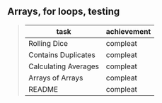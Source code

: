 ## Arrays, for loops, testing
>|task|achievement|
>|----|-----------|
>|Rolling Dice|compleat|
>|Contains Duplicates|compleat|
>|Calculating Averages|compleat|
>|Arrays of Arrays|compleat|
>|README|compleat|
